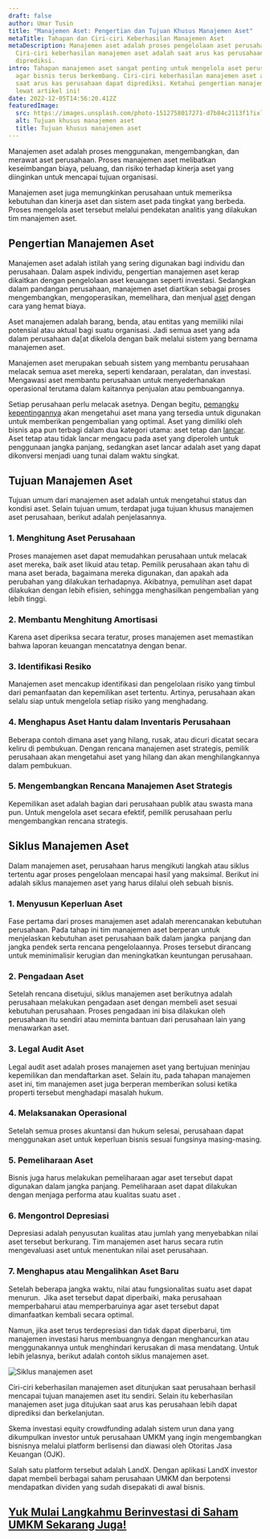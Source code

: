 ```yaml
---
draft: false
author: Umar Tusin
title: "Manajemen Aset: Pengertian dan Tujuan Khusus Manajemen Aset"
metaTitle: Tahapan dan Ciri-ciri Keberhasilan Manajemen Aset
metaDescription: Manajemen aset adalah proses pengelolaan aset perusahaan.
  Ciri-ciri keberhasilan manajemen aset adalah saat arus kas perusahaan dapat
  diprediksi.
intro: Tahapan manajemen aset sangat penting untuk mengelola aset perusahaan
  agar bisnis terus berkembang. Ciri-ciri keberhasilan manajemen aset adalah
  saat arus kas perusahaan dapat diprediksi. Ketahui pengertian manajemen aset
  lewat artikel ini!
date: 2022-12-05T14:56:20.412Z
featuredImage:
  src: https://images.unsplash.com/photo-1512758017271-d7b84c2113f1?ixlib=rb-4.0.3&ixid=MnwxMjA3fDB8MHxwaG90by1wYWdlfHx8fGVufDB8fHx8&auto=format&fit=crop&w=870&q=80
  alt: Tujuan khusus manajemen aset
  title: Tujuan khusus manajemen aset
---
```

<!--StartFragment-->

Manajemen aset adalah proses menggunakan, mengembangkan, dan merawat aset perusahaan. Proses manajemen aset melibatkan keseimbangan biaya, peluang, dan risiko terhadap kinerja aset yang diinginkan untuk mencapai tujuan organisasi.



Manajemen aset juga memungkinkan perusahaan untuk memeriksa kebutuhan dan kinerja aset dan sistem aset pada tingkat yang berbeda. Proses mengelola aset tersebut melalui pendekatan analitis yang dilakukan tim manajemen aset.

## Pengertian Manajemen Aset

Manajemen aset adalah istilah yang sering digunakan bagi individu dan perusahaan. Dalam aspek individu, pengertian manajemen aset kerap dikaitkan dengan pengelolaan aset keuangan seperti investasi. Sedangkan dalam pandangan perusahaan, manajemen aset diartikan sebagai proses mengembangkan, mengoperasikan, memelihara, dan menjual [aset](https://corporatefinanceinstitute.com/resources/knowledge/accounting/types-of-assets/) dengan cara yang hemat biaya. 



Aset manajemen adalah barang, benda, atau entitas yang memiliki nilai potensial atau aktual bagi suatu organisasi. Jadi semua aset yang ada dalam perusahaan da[at dikelola dengan baik melalui sistem yang bernama manajemen aset.



Manajemen aset merupakan sebuah sistem yang membantu perusahaan melacak semua aset mereka, seperti kendaraan, peralatan, dan investasi. Mengawasi aset membantu perusahaan untuk menyederhanakan operasional terutama dalam kaitannya penjualan atau pembuangannya. 



Setiap perusahaan perlu melacak asetnya. Dengan begitu, [pemangku kepentingannya](https://corporatefinanceinstitute.com/resources/knowledge/finance/stakeholder/) akan mengetahui aset mana yang tersedia untuk digunakan untuk memberikan pengembalian yang optimal. Aset yang dimiliki oleh bisnis apa pun terbagi dalam dua kategori utama: aset tetap dan [lancar](https://corporatefinanceinstitute.com/resources/knowledge/accounting/current-assets/). Aset tetap atau tidak lancar mengacu pada aset yang diperoleh untuk penggunaan jangka panjang, sedangkan aset lancar adalah aset yang dapat dikonversi menjadi uang tunai dalam waktu singkat.

## Tujuan Manajemen Aset

Tujuan umum dari manajemen aset adalah untuk mengetahui status dan kondisi aset. Selain tujuan umum, terdapat juga tujuan khusus manajemen aset perusahaan, berikut adalah penjelasannya.

### 1. Menghitung Aset Perusahaan

Proses manajemen aset dapat memudahkan perusahaan untuk melacak aset mereka, baik aset likuid atau tetap. Pemilik perusahaan akan tahu di mana aset berada, bagaimana mereka digunakan, dan apakah ada perubahan yang dilakukan terhadapnya. Akibatnya, pemulihan aset dapat dilakukan dengan lebih efisien, sehingga menghasilkan pengembalian yang lebih tinggi.

### 2. Membantu Menghitung Amortisasi

Karena aset diperiksa secara teratur, proses manajemen aset memastikan bahwa laporan keuangan mencatatnya dengan benar.

### 3. Identifikasi Resiko

Manajemen aset mencakup identifikasi dan pengelolaan risiko yang timbul dari pemanfaatan dan kepemilikan aset tertentu. Artinya, perusahaan akan selalu siap untuk mengelola setiap risiko yang menghadang.

### 4. Menghapus Aset Hantu dalam Inventaris Perusahaan

Beberapa contoh dimana aset yang hilang, rusak, atau dicuri dicatat secara keliru di pembukuan. Dengan rencana manajemen aset strategis, pemilik perusahaan akan mengetahui aset yang hilang dan akan menghilangkannya dalam pembukuan.

### 5. Mengembangkan Rencana Manajemen Aset Strategis

Kepemilikan aset adalah bagian dari perusahaan publik atau swasta mana pun. Untuk mengelola aset secara efektif, pemilik perusahaan perlu mengembangkan rencana strategis.

## Siklus Manajemen Aset

Dalam manajemen aset, perusahaan harus mengikuti langkah atau siklus tertentu agar proses pengelolaan mencapai hasil yang maksimal. Berikut ini adalah siklus manajemen aset yang harus dilalui oleh sebuah bisnis.

### 1. Menyusun Keperluan Aset

Fase pertama dari proses manajemen aset adalah merencanakan kebutuhan perusahaan. Pada tahap ini tim manajemen aset berperan untuk menjelaskan kebutuhan aset perusahaan baik dalam jangka  panjang dan jangka pendek serta rencana pengelolaannya. Proses tersebut dirancang untuk meminimalisir kerugian dan meningkatkan keuntungan perusahaan.

### 2. Pengadaan Aset

Setelah rencana disetujui, siklus manajemen aset berikutnya adalah perusahaan melakukan pengadaan aset dengan membeli aset sesuai kebutuhan perusahaan. Proses pengadaan ini bisa dilakukan oleh perusahaan itu sendiri atau meminta bantuan dari perusahaan lain yang menawarkan aset. 

### 3. Legal Audit Aset

Legal audit aset adalah proses manajemen aset yang bertujuan meninjau kepemilikan dan mendaftarkan aset. Selain itu, pada tahapan manajemen aset ini, tim manajemen aset juga berperan memberikan solusi ketika properti tersebut menghadapi masalah hukum.

### 4. Melaksanakan Operasional

Setelah semua proses akuntansi dan hukum selesai, perusahaan dapat menggunakan aset untuk keperluan bisnis sesuai fungsinya masing-masing.

### 5. Pemeliharaan Aset

Bisnis juga harus melakukan pemeliharaan agar aset tersebut dapat digunakan dalam jangka panjang. Pemeliharaan aset dapat dilakukan dengan menjaga performa atau kualitas suatu aset .



### 6. Mengontrol Depresiasi

Depresiasi adalah penyusutan kualitas atau jumlah yang menyebabkan nilai aset tersebut berkurang. Tim manajemen aset harus secara rutin mengevaluasi aset untuk menentukan nilai aset perusahaan.  

### 7. Menghapus atau Mengalihkan Aset Baru

Setelah beberapa jangka waktu, nilai atau fungsionalitas suatu aset dapat menurun.  Jika aset tersebut dapat diperbaiki, maka perusahaan memperbaharui atau memperbaruinya agar aset tersebut dapat dimanfaatkan kembali secara optimal.



Namun, jika aset terus terdepresiasi dan tidak dapat diperbarui, tim manajemen investasi harus membuangnya dengan menghancurkan atau menggunakannya untuk menghindari kerusakan di masa mendatang. Untuk lebih jelasnya, berikut adalah contoh siklus manajemen aset.

![Siklus manajemen aset](https://cdn.discordapp.com/attachments/977943413909487668/1049340841241616434/manajemen_aset.png "Siklus manajemen aset")



Ciri-ciri keberhasilan manajemen aset ditunjukan saat perusahaan berhasil mencapai tujuan manajemen aset itu sendiri. Selain itu keberhasilan manajemen aset juga ditujukan saat arus kas perusahaan lebih dapat diprediksi dan berkelanjutan.

Skema investasi equity crowdfunding adalah sistem urun dana yang dikumpulkan investor untuk perusahaan UMKM yang ingin mengembangkan bisnisnya melalui platform berlisensi dan diawasi oleh Otoritas Jasa Keuangan (OJK).

Salah satu platform tersebut adalah LandX. Dengan aplikasi LandX investor dapat membeli berbagai saham perusahaan UMKM dan berpotensi mendapatkan dividen yang sudah disepakati di awal bisnis.



## [Yuk Mulai Langkahmu Berinvestasi di Saham UMKM Sekarang Juga!](https://landx.id/project/?utm_source=Blog&utm_medium=organic+keyword&utm_campaign=blog&utm_id=Blog)

<!--EndFragment-->